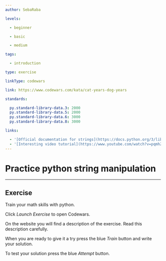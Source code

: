 ```yaml
---
author: SebaRaba

levels:

  - beginner

  - basic

  - medium

tags:

  - introduction

type: exercise

linkType: codewars

link: https://www.codewars.com/kata/cat-years-dog-years

standards:

  py.standard-library-data.3: 2000
  py.standard-library-data.5: 2000
  py.standard-library-data.6: 3000
  py.standard-library-data.8: 3000

links:

  - '[Official documentation for strings](https://docs.python.org/3/library/string.html){website}'
  - '[Interesting video tutorial](https://www.youtube.com/watch?v=pqmhZcPpTys){video}'
---
```


# Practice python string manipulation

---
## Exercise

Train your math skills with python.

Click *Launch Exercise* to open Codewars.

On the website you will find a description of the exercise. Read this description carefully. 

When you are ready to give it a try press the blue *Train* button and write your solution. 

To test your solution press the blue *Attempt* button.